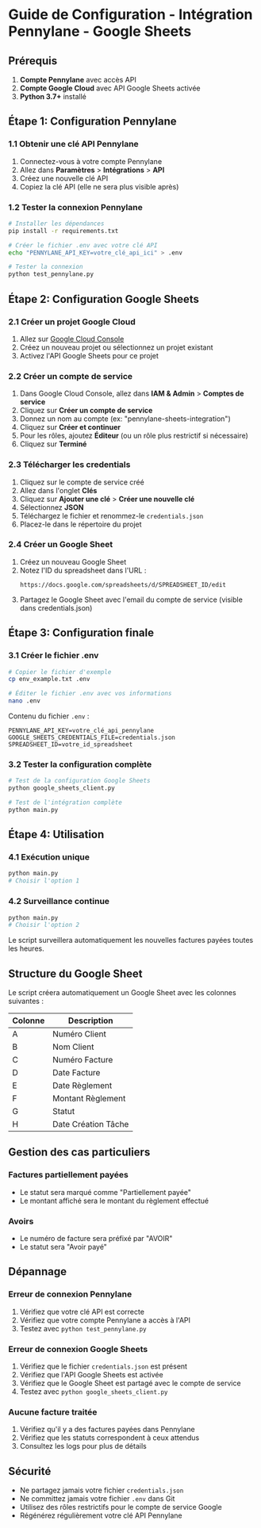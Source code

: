 # Guide de Configuration - Intégration Pennylane - Google Sheets

## Prérequis

1. **Compte Pennylane** avec accès API
2. **Compte Google Cloud** avec API Google Sheets activée
3. **Python 3.7+** installé

## Étape 1: Configuration Pennylane

### 1.1 Obtenir une clé API Pennylane

1. Connectez-vous à votre compte Pennylane
2. Allez dans **Paramètres** > **Intégrations** > **API**
3. Créez une nouvelle clé API
4. Copiez la clé API (elle ne sera plus visible après)

### 1.2 Tester la connexion Pennylane

```bash
# Installer les dépendances
pip install -r requirements.txt

# Créer le fichier .env avec votre clé API
echo "PENNYLANE_API_KEY=votre_clé_api_ici" > .env

# Tester la connexion
python test_pennylane.py
```

## Étape 2: Configuration Google Sheets

### 2.1 Créer un projet Google Cloud

1. Allez sur [Google Cloud Console](https://console.cloud.google.com/)
2. Créez un nouveau projet ou sélectionnez un projet existant
3. Activez l'API Google Sheets pour ce projet

### 2.2 Créer un compte de service

1. Dans Google Cloud Console, allez dans **IAM & Admin** > **Comptes de service**
2. Cliquez sur **Créer un compte de service**
3. Donnez un nom au compte (ex: "pennylane-sheets-integration")
4. Cliquez sur **Créer et continuer**
5. Pour les rôles, ajoutez **Éditeur** (ou un rôle plus restrictif si nécessaire)
6. Cliquez sur **Terminé**

### 2.3 Télécharger les credentials

1. Cliquez sur le compte de service créé
2. Allez dans l'onglet **Clés**
3. Cliquez sur **Ajouter une clé** > **Créer une nouvelle clé**
4. Sélectionnez **JSON**
5. Téléchargez le fichier et renommez-le `credentials.json`
6. Placez-le dans le répertoire du projet

### 2.4 Créer un Google Sheet

1. Créez un nouveau Google Sheet
2. Notez l'ID du spreadsheet dans l'URL :
   ```
   https://docs.google.com/spreadsheets/d/SPREADSHEET_ID/edit
   ```
3. Partagez le Google Sheet avec l'email du compte de service (visible dans credentials.json)

## Étape 3: Configuration finale

### 3.1 Créer le fichier .env

```bash
# Copier le fichier d'exemple
cp env_example.txt .env

# Éditer le fichier .env avec vos informations
nano .env
```

Contenu du fichier `.env` :
```
PENNYLANE_API_KEY=votre_clé_api_pennylane
GOOGLE_SHEETS_CREDENTIALS_FILE=credentials.json
SPREADSHEET_ID=votre_id_spreadsheet
```

### 3.2 Tester la configuration complète

```bash
# Test de la configuration Google Sheets
python google_sheets_client.py

# Test de l'intégration complète
python main.py
```

## Étape 4: Utilisation

### 4.1 Exécution unique

```bash
python main.py
# Choisir l'option 1
```

### 4.2 Surveillance continue

```bash
python main.py
# Choisir l'option 2
```

Le script surveillera automatiquement les nouvelles factures payées toutes les heures.

## Structure du Google Sheet

Le script créera automatiquement un Google Sheet avec les colonnes suivantes :

| Colonne | Description |
|---------|-------------|
| A | Numéro Client |
| B | Nom Client |
| C | Numéro Facture |
| D | Date Facture |
| E | Date Règlement |
| F | Montant Règlement |
| G | Statut |
| H | Date Création Tâche |

## Gestion des cas particuliers

### Factures partiellement payées

- Le statut sera marqué comme "Partiellement payée"
- Le montant affiché sera le montant du règlement effectué

### Avoirs

- Le numéro de facture sera préfixé par "AVOIR"
- Le statut sera "Avoir payé"

## Dépannage

### Erreur de connexion Pennylane

1. Vérifiez que votre clé API est correcte
2. Vérifiez que votre compte Pennylane a accès à l'API
3. Testez avec `python test_pennylane.py`

### Erreur de connexion Google Sheets

1. Vérifiez que le fichier `credentials.json` est présent
2. Vérifiez que l'API Google Sheets est activée
3. Vérifiez que le Google Sheet est partagé avec le compte de service
4. Testez avec `python google_sheets_client.py`

### Aucune facture traitée

1. Vérifiez qu'il y a des factures payées dans Pennylane
2. Vérifiez que les statuts correspondent à ceux attendus
3. Consultez les logs pour plus de détails

## Sécurité

- Ne partagez jamais votre fichier `credentials.json`
- Ne committez jamais votre fichier `.env` dans Git
- Utilisez des rôles restrictifs pour le compte de service Google
- Régénérez régulièrement votre clé API Pennylane 